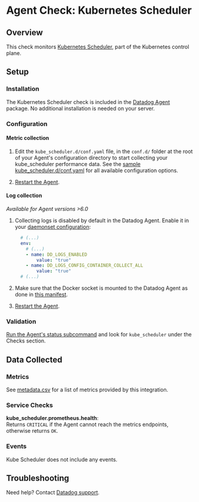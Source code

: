 # Agent Check: Kubernetes Scheduler

## Overview

This check monitors [Kubernetes Scheduler][1], part of the Kubernetes control plane.

## Setup

### Installation

The Kubernetes Scheduler check is included in the [Datadog Agent][2] package.
No additional installation is needed on your server.

### Configuration

#### Metric collection

1. Edit the `kube_scheduler.d/conf.yaml` file, in the `conf.d/` folder at the root of your Agent's configuration directory to start collecting your kube_scheduler performance data. See the [sample kube_scheduler.d/conf.yaml][2] for all available configuration options.

2. [Restart the Agent][3].

#### Log collection

_Available for Agent versions >6.0_

1. Collecting logs is disabled by default in the Datadog Agent. Enable it in your [daemonset configuration][4]:

   ```yaml
     # (...)
     env:
       # (...)
       - name: DD_LOGS_ENABLED
           value: "true"
       - name: DD_LOGS_CONFIG_CONTAINER_COLLECT_ALL
           value: "true"
     # (...)
   ```

2. Make sure that the Docker socket is mounted to the Datadog Agent as done in [this manifest][5].

3. [Restart the Agent][3].

### Validation

[Run the Agent's status subcommand][6] and look for `kube_scheduler` under the Checks section.

## Data Collected

### Metrics

See [metadata.csv][7] for a list of metrics provided by this integration.

### Service Checks

**kube_scheduler.prometheus.health**:<br>
Returns `CRITICAL` if the Agent cannot reach the metrics endpoints, otherwise returns `OK`.

### Events

Kube Scheduler does not include any events.

## Troubleshooting

Need help? Contact [Datadog support][8].

[1]: https://kubernetes.io/docs/reference/command-line-tools-reference/kube-scheduler
[2]: https://github.com/DataDog/integrations-core/blob/master/kube_scheduler/datadog_checks/kube_scheduler/data/conf.yaml.example
[3]: https://docs.datadoghq.com/agent/guide/agent-commands/#restart-the-agent
[4]: https://docs.datadoghq.com/agent/kubernetes/daemonset_setup/#log-collection
[5]: https://docs.datadoghq.com/agent/kubernetes/daemonset_setup/#create-manifest
[6]: https://docs.datadoghq.com/agent/guide/agent-commands/#agent-status-and-information
[7]: https://github.com/DataDog/integrations-core/blob/master/kube_scheduler/metadata.csv
[8]: https://docs.datadoghq.com/help
